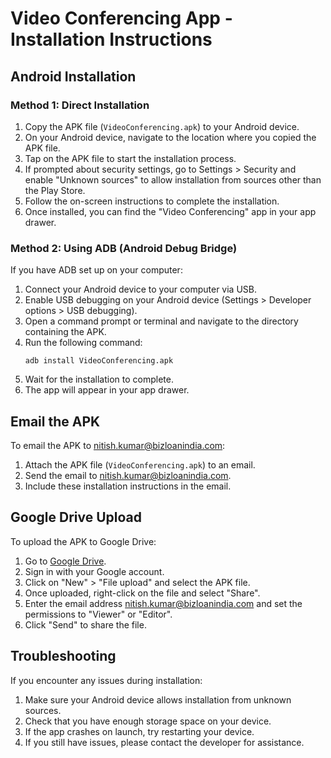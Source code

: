 # Video Conferencing App - Installation Instructions

## Android Installation

### Method 1: Direct Installation

1. Copy the APK file (`VideoConferencing.apk`) to your Android device.
2. On your Android device, navigate to the location where you copied the APK file.
3. Tap on the APK file to start the installation process.
4. If prompted about security settings, go to Settings > Security and enable "Unknown sources" to allow installation from sources other than the Play Store.
5. Follow the on-screen instructions to complete the installation.
6. Once installed, you can find the "Video Conferencing" app in your app drawer.

### Method 2: Using ADB (Android Debug Bridge)

If you have ADB set up on your computer:

1. Connect your Android device to your computer via USB.
2. Enable USB debugging on your Android device (Settings > Developer options > USB debugging).
3. Open a command prompt or terminal and navigate to the directory containing the APK.
4. Run the following command:
   ```
   adb install VideoConferencing.apk
   ```
5. Wait for the installation to complete.
6. The app will appear in your app drawer.

## Email the APK

To email the APK to nitish.kumar@bizloanindia.com:

1. Attach the APK file (`VideoConferencing.apk`) to an email.
2. Send the email to nitish.kumar@bizloanindia.com.
3. Include these installation instructions in the email.

## Google Drive Upload

To upload the APK to Google Drive:

1. Go to [Google Drive](https://drive.google.com).
2. Sign in with your Google account.
3. Click on "New" > "File upload" and select the APK file.
4. Once uploaded, right-click on the file and select "Share".
5. Enter the email address nitish.kumar@bizloanindia.com and set the permissions to "Viewer" or "Editor".
6. Click "Send" to share the file.

## Troubleshooting

If you encounter any issues during installation:

1. Make sure your Android device allows installation from unknown sources.
2. Check that you have enough storage space on your device.
3. If the app crashes on launch, try restarting your device.
4. If you still have issues, please contact the developer for assistance. 
